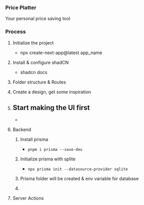 ### Price Platter
Your personal price saving tool

### Process

1. Initialize the project
    - npx create-next-app@latest app_name

2. Install & configure shadCN
    - shadcn docs

3. Folder structure & Routes

4. Create a design, get some inspiration

5. Start making the UI first
    - 
    - 

6. Backend
    1. Install prisma 
        - `pnpm i prisma --save-dev`
    2. Initialize prisma with splite 
        - `npx prisma init --datasource-provider sqlite`

    3. Prisma folder will be created & env variable for database

    4. 



7. Server Actions
